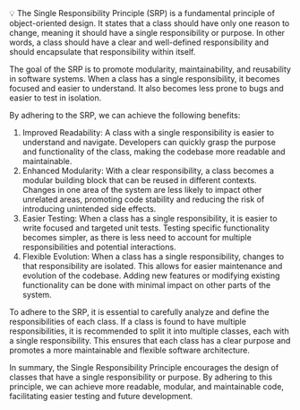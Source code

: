 <aside>
💡 The Single Responsibility Principle (SRP) is a fundamental principle of object-oriented design. It states that a class should have only one reason to change, meaning it should have a single responsibility or purpose. In other words, a class should have a clear and well-defined responsibility and should encapsulate that responsibility within itself.

The goal of the SRP is to promote modularity, maintainability, and reusability in software systems. When a class has a single responsibility, it becomes focused and easier to understand. It also becomes less prone to bugs and easier to test in isolation.

By adhering to the SRP, we can achieve the following benefits:

1. Improved Readability: A class with a single responsibility is easier to understand and navigate. Developers can quickly grasp the purpose and functionality of the class, making the codebase more readable and maintainable.
2. Enhanced Modularity: With a clear responsibility, a class becomes a modular building block that can be reused in different contexts. Changes in one area of the system are less likely to impact other unrelated areas, promoting code stability and reducing the risk of introducing unintended side effects.
3. Easier Testing: When a class has a single responsibility, it is easier to write focused and targeted unit tests. Testing specific functionality becomes simpler, as there is less need to account for multiple responsibilities and potential interactions.
4. Flexible Evolution: When a class has a single responsibility, changes to that responsibility are isolated. This allows for easier maintenance and evolution of the codebase. Adding new features or modifying existing functionality can be done with minimal impact on other parts of the system.

To adhere to the SRP, it is essential to carefully analyze and define the responsibilities of each class. If a class is found to have multiple responsibilities, it is recommended to split it into multiple classes, each with a single responsibility. This ensures that each class has a clear purpose and promotes a more maintainable and flexible software architecture.

In summary, the Single Responsibility Principle encourages the design of classes that have a single responsibility or purpose. By adhering to this principle, we can achieve more readable, modular, and maintainable code, facilitating easier testing and future development.

</aside>